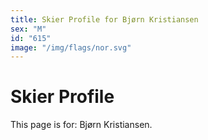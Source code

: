 ```yaml
---
title: Skier Profile for Bjørn Kristiansen
sex: "M"
id: "615"
image: "/img/flags/nor.svg" 
---
```


# Skier Profile

This page is for: Bjørn Kristiansen.
    